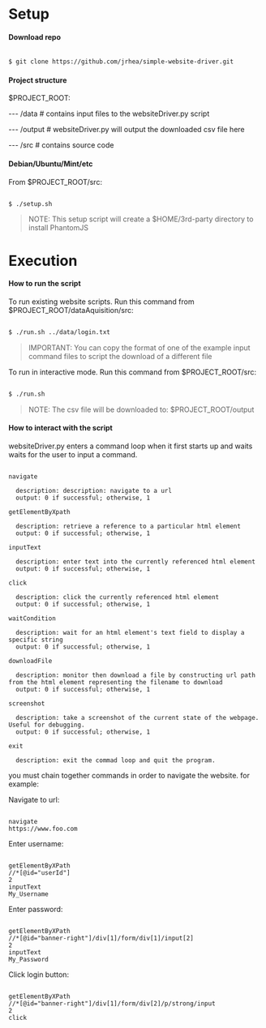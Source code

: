 # Setup

#### Download repo

```bash
  
$ git clone https://github.com/jrhea/simple-website-driver.git

```

#### Project structure

 $PROJECT_ROOT:

   
  ---  /data # contains input files to the websiteDriver.py script


  ---  /output # websiteDriver.py will output the downloaded csv file here


  ---  /src # contains source code

#### Debian/Ubuntu/Mint/etc

From $PROJECT_ROOT/src:

```bash

$ ./setup.sh

```

> NOTE: This setup script will create a $HOME/3rd-party directory to install PhantomJS

# Execution

#### How to run the script

To run existing website scripts.  Run this command from $PROJECT_ROOT/dataAquisition/src:

```bash

$ ./run.sh ../data/login.txt

```

> IMPORTANT: You can copy the format of one of the example input command files to script the download of a different file

To run in interactive mode. Run this command from $PROJECT_ROOT/src:

```bash

$ ./run.sh 

```

> NOTE: The csv file will be downloaded to: $PROJECT_ROOT/output


#### How to interact with the script

websiteDriver.py enters a command loop when it first starts up and waits
waits for the user to input a command.

```

navigate

  description: description: navigate to a url
  output: 0 if successful; otherwise, 1

getElementByXpath
  
  description: retrieve a reference to a particular html element
  output: 0 if successful; otherwise, 1

inputText

  description: enter text into the currently referenced html element
  output: 0 if successful; otherwise, 1

click

  description: click the currently referenced html element
  output: 0 if successful; otherwise, 1

waitCondition

  description: wait for an html element's text field to display a specific string
  output: 0 if successful; otherwise, 1

downloadFile

  description: monitor then download a file by constructing url path from the html element representing the filename to download
  output: 0 if successful; otherwise, 1

screenshot

  description: take a screenshot of the current state of the webpage.  Useful for debugging.
  output: 0 if successful; otherwise, 1

exit
  
  description: exit the commad loop and quit the program.

```

you must chain together commands in order to navigate the website.  for example:

Navigate to url:

```

navigate
https://www.foo.com

```

Enter username:

```

getElementByXPath
//*[@id="userId"]
2
inputText
My_Username

```

Enter password:

```

getElementByXPath
//*[@id="banner-right"]/div[1]/form/div[1]/input[2]
2
inputText
My_Password

```

Click login button:

```

getElementByXPath
//*[@id="banner-right"]/div[1]/form/div[2]/p/strong/input
2
click

```